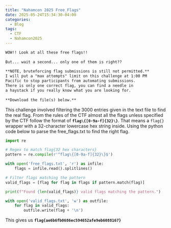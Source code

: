 ```yaml
---
title: "Nahamcon 2025 Free_Flags"
date: 2025-05-24T15:34:30-04:00
categories:
  - Blog
tags:
  - CTF
  - Nahamcon2025
---
```


```markdown
WOW!! Look at all these free flags!!  
  
But... wait a second... only one of them is right??  
  
**NOTE, bruteforcing flag submissions is still not permitted.**
I will put a "max attempts" limit on this challenge at 1:00 PM 
Pacific to stop participants from automating submissions.
There is only one correct flag, you can find a needle in 
a haystack if you really know what you are looking for.  
  
**Download the file(s) below.**
```
This challenge involved filtering the 3000 entries given in the text file to find the real flag.
From the rules of the CTF almost all the flags unless specified by the CTF follow the format of
**`flag\{[0-9a-f]{32}\}`**. That means a `flag{}` wrapper with a 32-character lowercase hex string inside.
Using the python code below to parse the free_flags.txt to find the right flag. 

```python
import re

# Regex to match flag{32 hex characters}
pattern = re.compile(r'^flag\{[0-9a-f]{32}\}$')

with open('free_flags.txt', 'r') as infile:
    flags = infile.read().splitlines()

# Filter flags matching the pattern
valid_flags = [flag for flag in flags if pattern.match(flag)]

print(f"Found {len(valid_flags)} valid flags matching the pattern.")

with open('valid_flags.txt', 'w') as outfile:
    for flag in valid_flags:
        outfile.write(flag + '\n')
```
This gives us
**`flag{ae6b6fb0686ec594652afe9eb6088167}`**